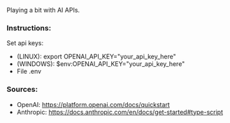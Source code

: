 Playing a bit with AI APIs.

### Instructions:
Set api keys:
- (LINUX): export OPENAI_API_KEY="your_api_key_here"
- (WINDOWS): $env:OPENAI_API_KEY="your_api_key_here"
- File .env

### Sources:
- OpenAI: https://platform.openai.com/docs/quickstart
- Anthropic: https://docs.anthropic.com/en/docs/get-started#type-script